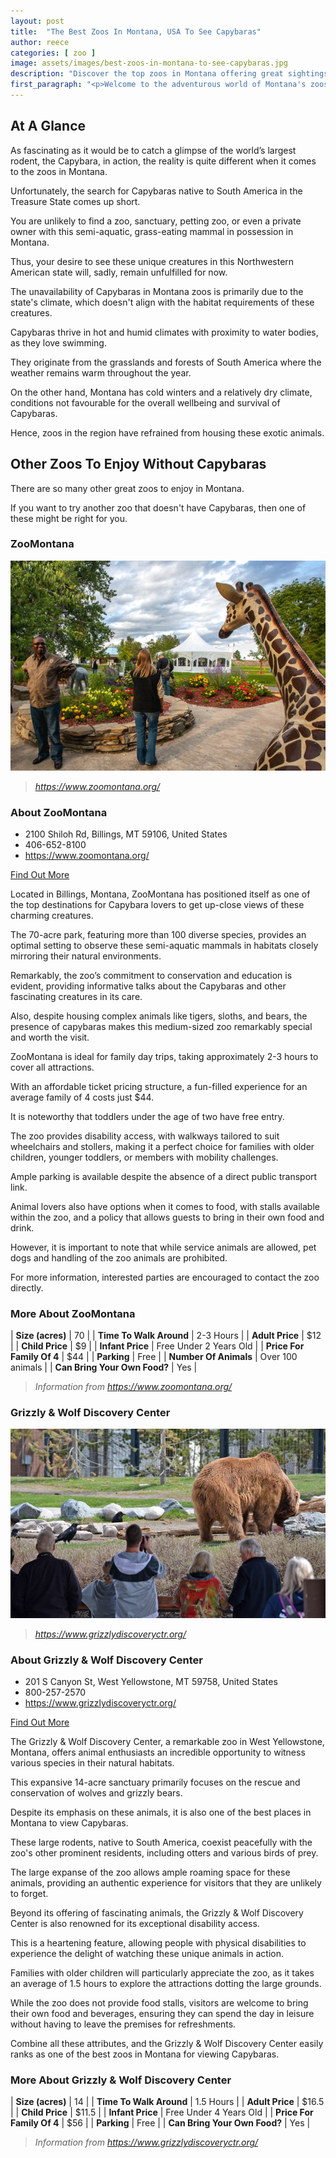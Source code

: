 ```yaml
---
layout: post
title:  "The Best Zoos In Montana, USA To See Capybaras"
author: reece
categories: [ zoo ]
image: assets/images/best-zoos-in-montana-to-see-capybaras.jpg
description: "Discover the top zoos in Montana offering great sightings of Capybaras. Our comprehensive guide provides insider tips and details about each zoo's attractions to ensure the best Capybara viewing experience."
first_paragraph: "<p>Welcome to the adventurous world of Montana's zoos, where the magic of the wilderness meets the wonder of animal diversity.</p><p>If you’re a fan of unique, adorable, and sometimes chunky mammals, you might be particularly interested in Capybaras, known as the world's largest living rodents.</p><p>Originating from South America, these gentle giants have caused quite a stir with their charming personalities, becoming a must-see for many animal enthusiasts visiting zoos.</p><p>In this article, we'll be providing a comprehensive guide to the top-rated zoos in Montana for witnessing these delightful creatures in action.</p><p>So, sit back, and prepare to embark on an exciting journey to exploring the best spots in Montana to get up close and personal with the fascinating and lovable Capybaras!</p>"
---
```


<div class="overview" markdown="1"> 

## At A Glance 

As fascinating as it would be to catch a glimpse of the world’s largest rodent, the Capybara, in action, the reality is quite different when it comes to the zoos in Montana. 

Unfortunately, the search for Capybaras native to South America in the Treasure State comes up short. 

You are unlikely to find a zoo, sanctuary, petting zoo, or even a private owner with this semi-aquatic, grass-eating mammal in possession in Montana. 

Thus, your desire to see these unique creatures in this Northwestern American state will, sadly, remain unfulfilled for now.

The unavailability of Capybaras in Montana zoos is primarily due to the state's climate, which doesn't align with the habitat requirements of these creatures. 

Capybaras thrive in hot and humid climates with proximity to water bodies, as they love swimming. 

They originate from the grasslands and forests of South America where the weather remains warm throughout the year. 

On the other hand, Montana has cold winters and a relatively dry climate, conditions not favourable for the overall wellbeing and survival of Capybaras. 

Hence, zoos in the region have refrained from housing these exotic animals.

</div>



## Other Zoos To Enjoy Without Capybaras

There are so many other great zoos to enjoy in Montana. 

If you want to try another zoo that doesn't have Capybaras, then one of these might be right for you.

### ZooMontana

![ZooMontana](assets/images/zoos/ZooMontana.png)

> *https://www.zoomontana.org/* 



<div class="find-out-more" markdown="1">

### About ZooMontana

- 2100 Shiloh Rd, Billings, MT 59106, United States
- 406-652-8100
- <a href="https://www.zoomontana.org/">https://www.zoomontana.org/</a>



<a class="subscribe btn" href="https://www.zoomontana.org/">Find Out More</a>

</div>

Located in Billings, Montana, ZooMontana has positioned itself as one of the top destinations for Capybara lovers to get up-close views of these charming creatures. 

The 70-acre park, featuring more than 100 diverse species, provides an optimal setting to observe these semi-aquatic mammals in habitats closely mirroring their natural environments. 

Remarkably, the zoo’s commitment to conservation and education is evident, providing informative talks about the Capybaras and other fascinating creatures in its care. 

Also, despite housing complex animals like tigers, sloths, and bears, the presence of capybaras makes this medium-sized zoo remarkably special and worth the visit.

ZooMontana is ideal for family day trips, taking approximately 2-3 hours to cover all attractions. 

With an affordable ticket pricing structure, a fun-filled experience for an average family of 4 costs just $44. 

It is noteworthy that toddlers under the age of two have free entry. 

The zoo provides disability access, with walkways tailored to suit wheelchairs and stollers, making it a perfect choice for families with older children, younger toddlers, or members with mobility challenges. 

Ample parking is available despite the absence of a direct public transport link. 

Animal lovers also have options when it comes to food, with stalls available within the zoo, and a policy that allows guests to bring in their own food and drink. 

However, it is important to note that while service animals are allowed, pet dogs and handling of the zoo animals are prohibited. 

For more information, interested parties are encouraged to contact the zoo directly.


<div class="overview" markdown="1" id="wyntk-zoomontana"> 

### More About ZooMontana
    

| **Size (acres)** | 70 |
| **Time To Walk Around** | 2-3 Hours |
| **Adult Price** | $12 |
| **Child Price** | $9 |
| **Infant Price** | Free Under 2 Years Old |
| **Price For Family Of 4** | $44 |
| **Parking** | Free |
| **Number Of Animals** | Over 100 animals |
| **Can Bring Your Own Food?** | Yes |


> *Information from https://www.zoomontana.org/* 



</div>


### Grizzly & Wolf Discovery Center

![Grizzly & Wolf Discovery Center](assets/images/zoos/GrizzlyWolfDiscoveryCenter.jpg)

> *https://www.grizzlydiscoveryctr.org/* 



<div class="find-out-more" markdown="1">

### About Grizzly & Wolf Discovery Center

- 201 S Canyon St, West Yellowstone, MT 59758, United States
- 800-257-2570
- <a href="https://www.grizzlydiscoveryctr.org/">https://www.grizzlydiscoveryctr.org/</a>



<a class="subscribe btn" href="https://www.grizzlydiscoveryctr.org/">Find Out More</a>

</div>

The Grizzly & Wolf Discovery Center, a remarkable zoo in West Yellowstone, Montana, offers animal enthusiasts an incredible opportunity to witness various species in their natural habitats. 

This expansive 14-acre sanctuary primarily focuses on the rescue and conservation of wolves and grizzly bears. 

Despite its emphasis on these animals, it is also one of the best places in Montana to view Capybaras. 

These large rodents, native to South America, coexist peacefully with the zoo's other prominent residents, including otters and various birds of prey. 

The large expanse of the zoo allows ample roaming space for these animals, providing an authentic experience for visitors that they are unlikely to forget.

Beyond its offering of fascinating animals, the Grizzly & Wolf Discovery Center is also renowned for its exceptional disability access. 

This is a heartening feature, allowing people with physical disabilities to experience the delight of watching these unique animals in action. 

Families with older children will particularly appreciate the zoo, as it takes an average of 1.5 hours to explore the attractions dotting the large grounds. 

While the zoo does not provide food stalls, visitors are welcome to bring their own food and beverages, ensuring they can spend the day in leisure without having to leave the premises for refreshments. 

Combine all these attributes, and the Grizzly & Wolf Discovery Center easily ranks as one of the best zoos in Montana for viewing Capybaras.


<div class="overview" markdown="1" id="wyntk-grizzly--wolf-discovery-center"> 

### More About Grizzly & Wolf Discovery Center
    

| **Size (acres)** | 14 |
| **Time To Walk Around** | 1.5 Hours |
| **Adult Price** | $16.5 |
| **Child Price** | $11.5 |
| **Infant Price** | Free Under 4 Years Old |
| **Price For Family Of 4** | $56 |
| **Parking** | Free |
| **Can Bring Your Own Food?** | Yes |


> *Information from https://www.grizzlydiscoveryctr.org/* 



</div>

